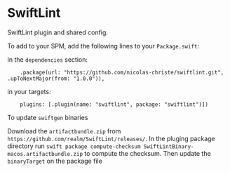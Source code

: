 # SwiftLint

SwiftLint plugin and shared config.

To add to your SPM, add the following lines to your `Package.swift`:

In the `dependencies` section:
```
    .package(url: "https://github.com/nicolas-christe/swiftlint.git", .upToNextMajor(from: "1.0.0")),
```

in your targets:
```
    plugins: [.plugin(name: "swiftlint", package: "swiftlint")])
``` 

To update `swiftgen` binaries

Download the `artifactbundle.zip` from `https://github.com/realm/SwiftLint/releases/`. In the pluging package
directory run `swift package compute-checksum SwiftLintBinary-macos.artifactbundle.zip` to compute the checksum.
Then update the `binaryTarget` on the package file
